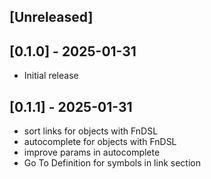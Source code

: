 ## [Unreleased]

## [0.1.0] - 2025-01-31

- Initial release

## [0.1.1] - 2025-01-31

- sort links for objects with FnDSL
- autocomplete for objects with FnDSL
- improve params in autocomplete
- Go To Definition for symbols in link section